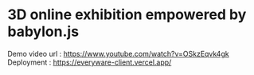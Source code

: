 # 3D online exhibition empowered by babylon.js

Demo video url : https://www.youtube.com/watch?v=OSkzEqvk4gk
Deployment : https://everyware-client.vercel.app/
